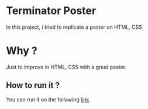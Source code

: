 # Terminator Poster

In this project, i tried to replicate a poster on HTML, CSS

# Why ?

Just to improve in HTML, CSS with a great poster.

## How to run it ?
 You can run it on the following [link](https://phest0.github.io/posterTerminator/)
